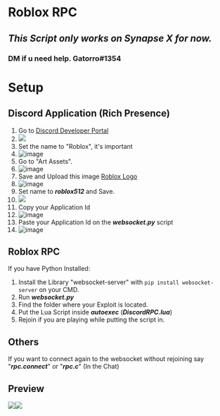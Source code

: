 # Roblox RPC
## _**This Script only works on Synapse X for now.**_
### DM if u need help. Gatorro#1354
# Setup
## Discord Application (Rich Presence)
1. Go to [Discord Developer Portal](https://discord.com/developers/applications/)
2. ![](https://live.staticflickr.com/65535/52532094987_7a4dd0f251_o.png)
3. Set the name to "Roblox", it's important
4. ![image](https://user-images.githubusercontent.com/118382938/204681125-537634f3-eff0-4cda-98c5-e4047e9b17f0.png)
5. Go to "Art Assets".
6. ![image](https://user-images.githubusercontent.com/118382938/204681345-0376d89f-eabc-4f52-9831-6258f3334159.png)
7. Save and Upload this image [Roblox Logo](https://live.staticflickr.com/65535/52532100362_be3f43ac66_o.png)
9. ![image](https://user-images.githubusercontent.com/118382938/204681553-1eb73d96-dc31-41a0-a3b9-1c99e1639636.png)
10. Set name to _**roblox512**_ and Save.
11. ![](https://live.staticflickr.com/65535/52532583646_6f7f4e5ef0_o.png)
12. Copy your Application Id
13. ![image](https://user-images.githubusercontent.com/118382938/204690233-5c7d9795-75b0-45eb-859f-cd8d3194e7a6.png)
14. Paste your Application Id on the _**websocket.py**_ script
15. ![image](https://user-images.githubusercontent.com/118382938/204690339-52a01cc3-ba63-4fe8-a44f-f5cb76256804.png)
## Roblox RPC
If you have Python Installed:
1. Install the Library "websocket-server" with ``pip install websocket-server`` on your CMD.
1. Run _**websocket.py**_
2. Find the folder where your Exploit is located.
3. Put the Lua Script inside _**autoexec**_ (_**DiscordRPC.lua**_)
4. Rejoin if you are playing while putting the script in.
## Others
If you want to connect again to the websocket without rejoining say "_**rpc.connect**_" or "_**rpc.c**_" (In the Chat)
## Preview
![](https://live.staticflickr.com/65535/52533056268_31327d24f6_o.png)![](https://live.staticflickr.com/65535/52532049382_2941ae2346_o.png)
